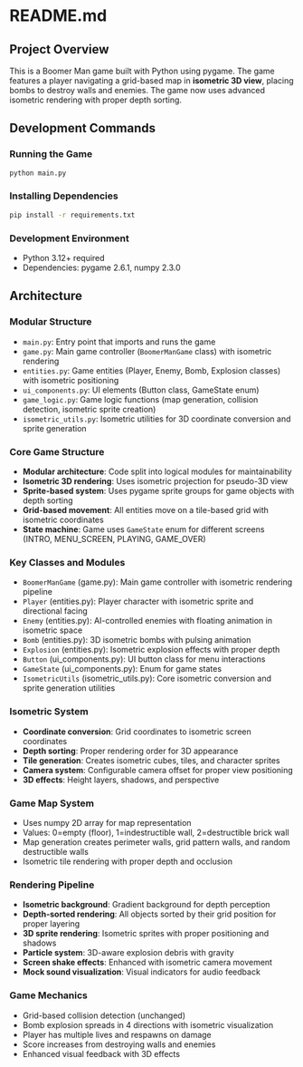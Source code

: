 # README.md

## Project Overview

This is a Boomer Man game built with Python using pygame. The game features a player navigating a grid-based map in **isometric 3D view**, placing bombs to destroy walls and enemies. The game now uses advanced isometric rendering with proper depth sorting.

## Development Commands

### Running the Game
```bash
python main.py
```

### Installing Dependencies
```bash
pip install -r requirements.txt
```

### Development Environment
- Python 3.12+ required
- Dependencies: pygame 2.6.1, numpy 2.3.0

## Architecture

### Modular Structure
- `main.py`: Entry point that imports and runs the game
- `game.py`: Main game controller (`BoomerManGame` class) with isometric rendering
- `entities.py`: Game entities (Player, Enemy, Bomb, Explosion classes) with isometric positioning
- `ui_components.py`: UI elements (Button class, GameState enum)
- `game_logic.py`: Game logic functions (map generation, collision detection, isometric sprite creation)
- `isometric_utils.py`: Isometric utilities for 3D coordinate conversion and sprite generation

### Core Game Structure
- **Modular architecture**: Code split into logical modules for maintainability
- **Isometric 3D rendering**: Uses isometric projection for pseudo-3D view
- **Sprite-based system**: Uses pygame sprite groups for game objects with depth sorting
- **Grid-based movement**: All entities move on a tile-based grid with isometric coordinates
- **State machine**: Game uses `GameState` enum for different screens (INTRO, MENU_SCREEN, PLAYING, GAME_OVER)

### Key Classes and Modules
- `BoomerManGame` (game.py): Main game controller with isometric rendering pipeline
- `Player` (entities.py): Player character with isometric sprite and directional facing
- `Enemy` (entities.py): AI-controlled enemies with floating animation in isometric space
- `Bomb` (entities.py): 3D isometric bombs with pulsing animation
- `Explosion` (entities.py): Isometric explosion effects with proper depth
- `Button` (ui_components.py): UI button class for menu interactions
- `GameState` (ui_components.py): Enum for game states
- `IsometricUtils` (isometric_utils.py): Core isometric conversion and sprite generation utilities

### Isometric System
- **Coordinate conversion**: Grid coordinates to isometric screen coordinates
- **Depth sorting**: Proper rendering order for 3D appearance
- **Tile generation**: Creates isometric cubes, tiles, and character sprites
- **Camera system**: Configurable camera offset for proper view positioning
- **3D effects**: Height layers, shadows, and perspective

### Game Map System
- Uses numpy 2D array for map representation
- Values: 0=empty (floor), 1=indestructible wall, 2=destructible brick wall
- Map generation creates perimeter walls, grid pattern walls, and random destructible walls
- Isometric tile rendering with proper depth and occlusion

### Rendering Pipeline
- **Isometric background**: Gradient background for depth perception
- **Depth-sorted rendering**: All objects sorted by their grid position for proper layering
- **3D sprite rendering**: Isometric sprites with proper positioning and shadows
- **Particle system**: 3D-aware explosion debris with gravity
- **Screen shake effects**: Enhanced with isometric camera movement
- **Mock sound visualization**: Visual indicators for audio feedback

### Game Mechanics
- Grid-based collision detection (unchanged)
- Bomb explosion spreads in 4 directions with isometric visualization
- Player has multiple lives and respawns on damage
- Score increases from destroying walls and enemies
- Enhanced visual feedback with 3D effects